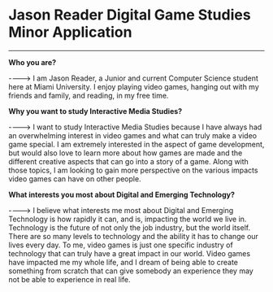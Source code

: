 <html>
<head>
<link href="style.css" type="text/css" rel="stylesheet">
</head>
<body>
<div id="main">
<h1> Jason Reader Digital Game Studies Minor Application</h1>
<hr>
<p> <b> Who you are? </b> </p>
<p>----> I am Jason Reader, a Junior and current Computer Science student here at Miami University. I enjoy playing video games,
 hanging out with my friends and family, and reading, in my free time.</p>
<p> <b> Why you want to study Interactive Media Studies? </b> </p>
<p>----> I want to study Interactive Media Studies because I have always had an overwhelming interest in video games and 
what can truly make a video game special. I am extremely interested in the aspect of game development, but would also love to
learn more about how games are made and the different creative aspects that can go into a story of a game. Along with those topics,
I am looking to gain more perspective on the various impacts video games can have on other people.</p>
<p> <b> What interests you most about Digital and Emerging Technology? </b> </p>
<p>----> I believe what interests me most about Digital and Emerging Technology is how rapidly it can, and is, impacting the world we live in. Technology
is the future of not only the job industry, but the world itself. There are so many levels to technology and the ability it has to change our lives every day. To me,
video games is just one specific industry of technology that can truly have a great impact in our world. Video games have impacted me my whole life, and I 
dream of being able to create something from scratch that can give somebody an experience they may not be able to experience in real life.</p>
</div>
</body>
</html>
